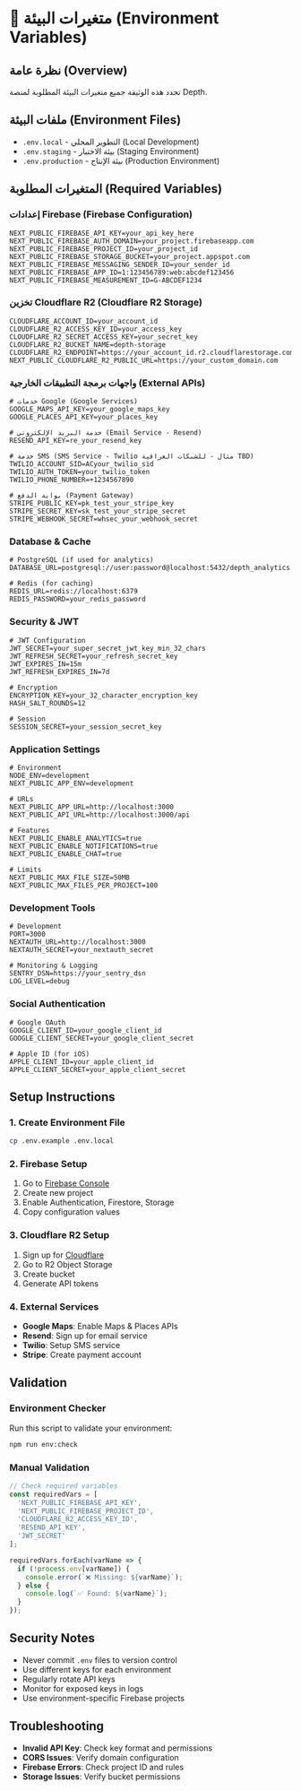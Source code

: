 # 🔐 متغيرات البيئة (Environment Variables)

## نظرة عامة (Overview)
تحدد هذه الوثيقة جميع متغيرات البيئة المطلوبة لمنصة Depth.

## ملفات البيئة (Environment Files)
- `.env.local` - التطوير المحلي (Local Development)
- `.env.staging` - بيئة الاختبار (Staging Environment)
- `.env.production` - بيئة الإنتاج (Production Environment)

## المتغيرات المطلوبة (Required Variables)

### إعدادات Firebase (Firebase Configuration)
```env
NEXT_PUBLIC_FIREBASE_API_KEY=your_api_key_here
NEXT_PUBLIC_FIREBASE_AUTH_DOMAIN=your_project.firebaseapp.com
NEXT_PUBLIC_FIREBASE_PROJECT_ID=your_project_id
NEXT_PUBLIC_FIREBASE_STORAGE_BUCKET=your_project.appspot.com
NEXT_PUBLIC_FIREBASE_MESSAGING_SENDER_ID=your_sender_id
NEXT_PUBLIC_FIREBASE_APP_ID=1:123456789:web:abcdef123456
NEXT_PUBLIC_FIREBASE_MEASUREMENT_ID=G-ABCDEF1234
```

### تخزين Cloudflare R2 (Cloudflare R2 Storage)
```env
CLOUDFLARE_ACCOUNT_ID=your_account_id
CLOUDFLARE_R2_ACCESS_KEY_ID=your_access_key
CLOUDFLARE_R2_SECRET_ACCESS_KEY=your_secret_key
CLOUDFLARE_R2_BUCKET_NAME=depth-storage
CLOUDFLARE_R2_ENDPOINT=https://your_account_id.r2.cloudflarestorage.com
NEXT_PUBLIC_CLOUDFLARE_R2_PUBLIC_URL=https://your_custom_domain.com
```

### واجهات برمجة التطبيقات الخارجية (External APIs)
```env
# خدمات Google (Google Services)
GOOGLE_MAPS_API_KEY=your_google_maps_key
GOOGLE_PLACES_API_KEY=your_places_key

# خدمة البريد الإلكتروني (Email Service - Resend)
RESEND_API_KEY=re_your_resend_key

# خدمة SMS (SMS Service - Twilio مثال - للشبكات العراقية TBD)
TWILIO_ACCOUNT_SID=ACyour_twilio_sid
TWILIO_AUTH_TOKEN=your_twilio_token
TWILIO_PHONE_NUMBER=+1234567890

# بوابة الدفع (Payment Gateway)
STRIPE_PUBLIC_KEY=pk_test_your_stripe_key
STRIPE_SECRET_KEY=sk_test_your_stripe_secret
STRIPE_WEBHOOK_SECRET=whsec_your_webhook_secret
```

### Database & Cache
```env
# PostgreSQL (if used for analytics)
DATABASE_URL=postgresql://user:password@localhost:5432/depth_analytics

# Redis (for caching)
REDIS_URL=redis://localhost:6379
REDIS_PASSWORD=your_redis_password
```

### Security & JWT
```env
# JWT Configuration
JWT_SECRET=your_super_secret_jwt_key_min_32_chars
JWT_REFRESH_SECRET=your_refresh_secret_key
JWT_EXPIRES_IN=15m
JWT_REFRESH_EXPIRES_IN=7d

# Encryption
ENCRYPTION_KEY=your_32_character_encryption_key
HASH_SALT_ROUNDS=12

# Session
SESSION_SECRET=your_session_secret_key
```

### Application Settings
```env
# Environment
NODE_ENV=development
NEXT_PUBLIC_APP_ENV=development

# URLs
NEXT_PUBLIC_APP_URL=http://localhost:3000
NEXT_PUBLIC_API_URL=http://localhost:3000/api

# Features
NEXT_PUBLIC_ENABLE_ANALYTICS=true
NEXT_PUBLIC_ENABLE_NOTIFICATIONS=true
NEXT_PUBLIC_ENABLE_CHAT=true

# Limits
NEXT_PUBLIC_MAX_FILE_SIZE=50MB
NEXT_PUBLIC_MAX_FILES_PER_PROJECT=100
```

### Development Tools
```env
# Development
PORT=3000
NEXTAUTH_URL=http://localhost:3000
NEXTAUTH_SECRET=your_nextauth_secret

# Monitoring & Logging
SENTRY_DSN=https://your_sentry_dsn
LOG_LEVEL=debug
```

### Social Authentication
```env
# Google OAuth
GOOGLE_CLIENT_ID=your_google_client_id
GOOGLE_CLIENT_SECRET=your_google_client_secret

# Apple ID (for iOS)
APPLE_CLIENT_ID=your_apple_client_id
APPLE_CLIENT_SECRET=your_apple_client_secret
```

## Setup Instructions

### 1. Create Environment File
```bash
cp .env.example .env.local
```

### 2. Firebase Setup
1. Go to [Firebase Console](https://console.firebase.google.com)
2. Create new project
3. Enable Authentication, Firestore, Storage
4. Copy configuration values

### 3. Cloudflare R2 Setup
1. Sign up for [Cloudflare](https://cloudflare.com)
2. Go to R2 Object Storage
3. Create bucket
4. Generate API tokens

### 4. External Services
- **Google Maps**: Enable Maps & Places APIs
- **Resend**: Sign up for email service
- **Twilio**: Setup SMS service
- **Stripe**: Create payment account

## Validation

### Environment Checker
Run this script to validate your environment:
```bash
npm run env:check
```

### Manual Validation
```javascript
// Check required variables
const requiredVars = [
  'NEXT_PUBLIC_FIREBASE_API_KEY',
  'NEXT_PUBLIC_FIREBASE_PROJECT_ID',
  'CLOUDFLARE_R2_ACCESS_KEY_ID',
  'RESEND_API_KEY',
  'JWT_SECRET'
];

requiredVars.forEach(varName => {
  if (!process.env[varName]) {
    console.error(`❌ Missing: ${varName}`);
  } else {
    console.log(`✅ Found: ${varName}`);
  }
});
```

## Security Notes
- Never commit `.env` files to version control
- Use different keys for each environment
- Regularly rotate API keys
- Monitor for exposed keys in logs
- Use environment-specific Firebase projects

## Troubleshooting
- **Invalid API Key**: Check key format and permissions
- **CORS Issues**: Verify domain configuration
- **Firebase Errors**: Check project ID and rules
- **Storage Issues**: Verify bucket permissions
